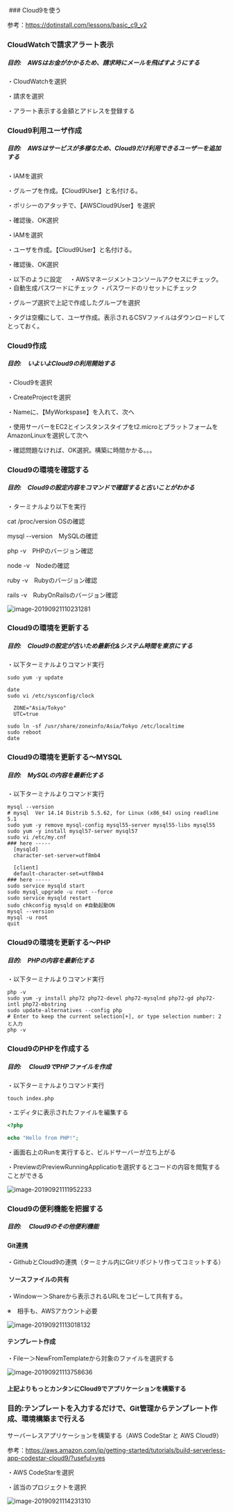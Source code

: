  ### Cloud9を使う

参考：https://dotinstall.com/lessons/basic_c9_v2



###  CloudWatchで請求アラート表示

##### 目的:　AWSはお金がかかるため、請求時にメールを飛ばすようにする

・CloudWatchを選択

・請求を選択 

・アラート表示する金額とアドレスを登録する



###  Cloud9利用ユーザ作成

##### 目的:　AWSはサービスが多様なため、Cloud9だけ利用できるユーザーを追加する

・IAMを選択

・グループを作成。【Cloud9User】と名付ける。

・ポリシーのアタッチで、【AWSCloud9User】を選択

・確認後、OK選択

・IAMを選択

・ユーザを作成。【Cloud9User】と名付ける。

・確認後、OK選択

・以下のように設定　
		・AWSマネージメントコンソールアクセスにチェック。
		・自動生成パスワードにチェック
		・パスワードのリセットにチェック

・グループ選択で上記で作成したグループを選択

・タグは空欄にして、ユーザ作成。表示されるCSVファイルはダウンロードしてとっておく。



###  Cloud9作成

##### 目的:　いよいよCloud9の利用開始する

・Cloud9を選択

・CreateProjectを選択

・Nameに、【MyWorkspase】を入れて、次へ

・使用サーバーをEC2とインスタンスタイプをt2.microとプラットフォームをAmazonLinuxを選択して次へ

・確認問題なければ、OK選択。構築に時間かかる。。。



###  Cloud9の環境を確認する

##### 目的:　Cloud9の設定内容をコマンドで確認すると古いことがわかる

・ターミナルより以下を実行

cat /proc/version OSの確認

mysql --version　MySQLの確認 

php -v　PHPのバージョン確認 

node -v　Nodeの確認 

ruby -v　Rubyのバージョン確認

rails -v　RubyOnRailsのバージョン確認  

![image-20190921110231281](./image-20190921110231281.png)



###  Cloud9の環境を更新する

##### 目的:　Cloud9の設定が古いため最新化&システム時間を東京にする

・以下ターミナルよりコマンド実行

```shell
sudo yum -y update

date
sudo vi /etc/sysconfig/clock

  ZONE="Asia/Tokyo"
  UTC=true

sudo ln -sf /usr/share/zoneinfo/Asia/Tokyo /etc/localtime
sudo reboot
date
```



###  Cloud9の環境を更新する〜MYSQL

##### 目的:　MySQLの内容を最新化する

・以下ターミナルよりコマンド実行

```shell
mysql --version 
# mysql  Ver 14.14 Distrib 5.5.62, for Linux (x86_64) using readline 5.1 
sudo yum -y remove mysql-config mysql55-server mysql55-libs mysql55
sudo yum -y install mysql57-server mysql57
sudo vi /etc/my.cnf
### here -----
  [mysqld]
  character-set-server=utf8mb4

  [client]
  default-character-set=utf8mb4
### here -----
sudo service mysqld start
sudo mysql_upgrade -u root --force
sudo service mysqld restart
sudo chkconfig mysqld on #自動起動ON
mysql --version
mysql -u root
quit
```

###  Cloud9の環境を更新する〜PHP

##### 目的:　PHPの内容を最新化する

・以下ターミナルよりコマンド実行

```shell
php -v
sudo yum -y install php72 php72-devel php72-mysqlnd php72-gd php72-intl php72-mbstring
sudo update-alternatives --config php
# Enter to keep the current selection[+], or type selection number: 2と入力
php -v
```



###  Cloud9のPHPを作成する

##### 目的:　 Cloud9でPHPファイルを作成

・以下ターミナルよりコマンド実行

```shell
touch index.php
```

・エディタに表示されたファイルを編集する

```php
<?php

echo "Hello from PHP!";
```

・画面右上のRunを実行すると、ビルドサーバーが立ち上がる

・PreviewのPreviewRunningApplicatioを選択するとコードの内容を閲覧することができる

![image-20190921111952233](./image-20190921111952233.png)



###  Cloud9の便利機能を把握する

##### 目的:　 Cloud9のその他便利機能

#### Git連携

・GithubとCloud9の連携（ターミナル内にGitリポジトリ作ってコミットする）

####  ソースファイルの共有

・Windowー＞Shareから表示されるURLをコピーして共有する。

※　相手も、AWSアカウント必要

![image-20190921113018132](./image-20190921113018132.png)

#### テンプレート作成

・Fileー＞NewFromTemplateから対象のファイルを選択する

![image-20190921113758636](./image-20190921113758636.png)





#### 上記よりもっとカンタンにCloud9でアプリケーションを構築する

### 目的:テンプレートを入力するだけで、Git管理からテンプレート作成、環境構築まで行える

サーバーレスアプリケーションを構築する（AWS CodeStar と AWS Cloud9）

参考：https://aws.amazon.com/jp/getting-started/tutorials/build-serverless-app-codestar-cloud9/?useful=yes

・AWS CodeStarを選択

・該当のプロジェクトを選択

![image-20190921114231310](./image-20190921114231310.png)